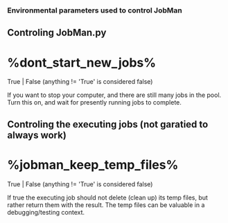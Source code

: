 
### Environmental parameters used to control JobMan

## Controling JobMan.py

# %dont_start_new_jobs%

True | False (anything != 'True' is considered false)

If you want to stop your computer, and there are still many jobs in the pool.
Turn this on, and wait for presently running jobs to complete.


## Controling the executing jobs (not garatied to always work)


# %jobman_keep_temp_files%

True | False (anything != 'True' is considered false)

If true the executing job should not delete (clean up) its temp files, but rather return them with the result.
The temp files can be valuable in a debugging/testing context.